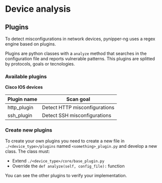 # Device analysis

## Plugins

To detect misconfigurations in network devices, pynipper-ng uses a regex engine based on plugins.

Plugins are python classes with a `analyze` method that searches in the configuration file and reports vulnerable patterns. This plugins are splitted by protocols, goals or tecnologies.

### Available plugins

**Cisco IOS devices**

| Plugin name          | Scan goal                                        |
|----------------------|--------------------------------------------------|
| http_plugin          | Detect HTTP misconfigurations                    |
| ssh_plugin           | Detect SSH misconfigurations                     |

### Create new plugins

To create your own plugins you need to create a new file in `./<device_type>/plugins` named `<something>_plugin.py` and develop a new class. The class must:

* Extend `./<device_type>/core/base_plugin.py`
* Override the `def analyze(self, config_file):` function

You can see the other plugins to verify your implementation.